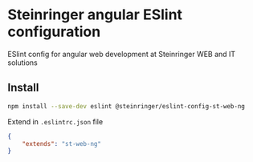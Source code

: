 # Steinringer angular ESlint configuration

ESlint config for angular web development at Steinringer WEB and IT solutions

## Install
```sh
npm install --save-dev eslint @steinringer/eslint-config-st-web-ng
```
Extend in ```.eslintrc.json``` file 
```json
{
    "extends": "st-web-ng"
}
```

